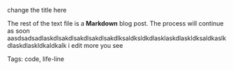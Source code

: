 change the title here

The rest of the text file is a **Markdown** blog post. The process will continue
as soon aasdsadsadlaskdlsakdlsakdlsakdlsakdlksaldksldkdlasklaskdlaskldksaldkaslkdlaskdlaskldkaldkalk i edit more you see

Tags: code, life-line
